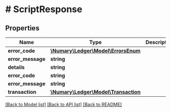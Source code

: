 # # ScriptResponse

## Properties

Name | Type | Description | Notes
------------ | ------------- | ------------- | -------------
**error_code** | [**\Numary\Ledger\Model\ErrorsEnum**](ErrorsEnum.md) |  | [optional]
**error_message** | **string** |  | [optional]
**details** | **string** |  | [optional]
**error_code** | **string** |  | [optional]
**error_message** | **string** |  | [optional]
**transaction** | [**\Numary\Ledger\Model\Transaction**](Transaction.md) |  | [optional]

[[Back to Model list]](../../README.md#models) [[Back to API list]](../../README.md#endpoints) [[Back to README]](../../README.md)

